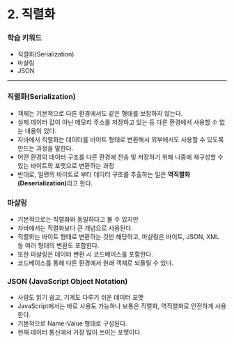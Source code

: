 # 2. 직렬화

### 학습 키워드

- 직렬화(Serialization)
- 마샬링
- JSON

***

### 직렬화(Serialization)
* 객체는 기본적으로 다른 환경에서도 같은 형태를 보장하지 않는다.
* 실제 데이터 값이 아닌 메모리 주소를 저장하고 있는 등 다른 환경에서 사용할 수 없는 내용이 있다.
* 자바에서 직렬화는 데이터를 바이트 형태로 변환해서 외부에서도 사용할 수 있도록 만드는 과정을 말한다.
* 어떤 환경의 데이터 구조를 다른 환경에 전송 및 저장하기 위해 나중에 재구성할 수 있는 바이트의 포맷으로 변환하는 과정
* 반대로, 일련의 바이트로 부터 데이터 구조를 추출하는 일은 <b>역직렬화(Deserialization)</b>라고 한다.


### 마샬링
* 기본적으로는 직렬화와 동일하다고 볼 수 있지만
* 자바에서는 직렬화보다 큰 개념으로 사용된다.
* 직렬화는 바이트 형태로 변환하는 것만 해당하고, 마샬링은 바이트, JSON, XML 등 여러 형태의 변환도 포함한다.
* 또한 마샬링은 데이터 변환 시 코드베이스를 포함한다.
* 코드베이스를 통해 다른 환경에서 원래 객체로 되돌릴 수 있다.


### JSON (JavaScript Object Notation)
* 사람도 읽기 쉽고, 기계도 다루기 쉬운 데이터 포맷
* JavaScript에서는 바로 사용도 가능하나 보통은 직렬화, 역직렬화로 안전하게 사용한다.
* 기본적으로 Name-Value 형태로 구성된다.
* 현재 데이터 통신에서 가장 많이 쓰이는 포맷이다.

